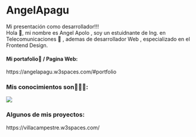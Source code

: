 # AngelApagu
Mi presentación como desarrollador!!!<br>
Hola 👋, mi nombre es Angel Apolo , soy un estuidnante de Ing. en Telecomunicaciones 📶 , ademas de desarrollador Web , especializado en el Frontend Design.<br>
<h4>Mi portafolio💼 / Pagina Web: </h4> https://angelapagu.w3spaces.com/#portfolio

<h3>Mis conocimientos son👨🏻‍🎓:</h3>
<img src="https://phantomlandscapes.files.wordpress.com/2021/04/html-css-javascript.jpg">

<br>
<h3>Algunos de mis proyectos:</h3>
https://villacampestre.w3spaces.com/
